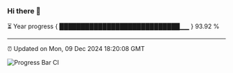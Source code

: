### Hi there 👋

⏳ Year progress { ████████████████████████████▁▁ } 93.92 %

---

⏰ Updated on Mon, 09 Dec 2024 18:20:08 GMT

![Progress Bar CI](https://github.com/liununu/liununu/workflows/Progress%20Bar%20CI/badge.svg)
